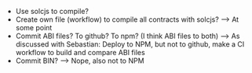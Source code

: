 - Use solcjs to compile?
- Create own file (workflow) to compile all contracts with solcjs? --> At some point
- Commit ABI files? To github? To npm? (I think ABI files to both) --> As discussed with Sebastian: Deploy to NPM, but not to github, make a CI workflow to build and compare ABI files
- Commit BIN? --> Nope, also not to NPM
